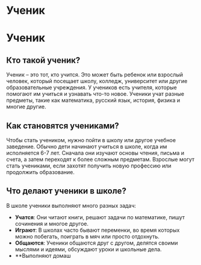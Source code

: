 # Ученик

# Ученик

## Кто такой ученик?

Ученик – это тот, кто учится. Это может быть ребенок или взрослый человек, который посещает школу, колледж, университет или другие образовательные учреждения. У учеников есть учителя, которые помогают им учиться и узнавать что-то новое. Ученики учат разные предметы, такие как математика, русский язык, история, физика и многие другие.

## Как становятся учениками?

Чтобы стать учеником, нужно пойти в школу или другое учебное заведение. Обычно дети начинают учиться в школе, когда им исполняется 6-7 лет. Сначала они изучают основы чтения, письма и счета, а затем переходят к более сложным предметам. Взрослые могут стать учениками, если захотят получить новую профессию или продолжить образование.

## Что делают ученики в школе?

В школе ученики выполняют много разных задач:

- **Учатся**: Они читают книги, решают задачи по математике, пишут сочинения и многое другое.
- **Играют**: В школах часто бывают переменки, во время которых можно побегать, поиграть в мяч или просто отдохнуть.
- **Общаются**: Ученики общаются друг с другом, делятся своими мыслями и идеями, обсуждают уроки и школьные дела.
- **Выполняют домаш